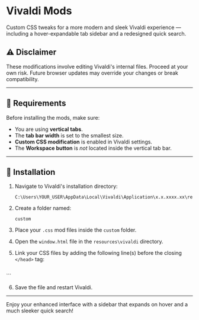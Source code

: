 # Vivaldi Mods

Custom CSS tweaks for a more modern and sleek Vivaldi experience — including a hover-expandable tab sidebar and a redesigned quick search.

## ⚠️ Disclaimer

These modifications involve editing Vivaldi's internal files. Proceed at your own risk. Future browser updates may override your changes or break compatibility.

---

## 🔧 Requirements

Before installing the mods, make sure:

- You are using **vertical tabs**.
- The **tab bar width** is set to the smallest size.
- **Custom CSS modification** is enabled in Vivaldi settings.
- The **Workspace button** is *not* located inside the vertical tab bar.

---

## 📁 Installation

1. Navigate to Vivaldi's installation directory:
   ```
   C:\Users\YOUR_USER\AppData\Local\Vivaldi\Application\x.x.xxxx.xx\resources\vivaldi
   ```

2. Create a folder named:
   ```
   custom
   ```

3. Place your `.css` mod files inside the `custom` folder.

4. Open the `window.html` file in the `resources\vivaldi` directory.

5. Link your CSS files by adding the following line(s) before the closing `</head>` tag:
   ```html
<head>
  <meta charset="UTF-8" />
  <title>Vivaldi</title>
  <link rel="stylesheet" href="custom/tabbar.css" />
  <link rel="stylesheet" href="custom/quick.css" />
  <link rel="stylesheet" href="style/common.css" />
  <link rel="stylesheet" href="chrome://vivaldi-data/css-mods/css" />
</head>
   ```

6. Save the file and restart Vivaldi.

---

Enjoy your enhanced interface with a sidebar that expands on hover and a much sleeker quick search!
